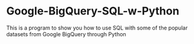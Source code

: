 # Google-BigQuery-SQL-w-Python
This is a program to show you how to use SQL with some of the popular datasets from Google BigQuery through Python
